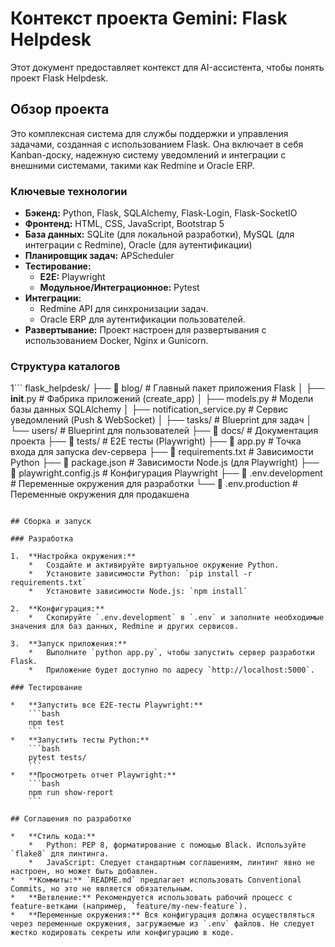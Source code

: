 # Контекст проекта Gemini: Flask Helpdesk

Этот документ предоставляет контекст для AI-ассистента, чтобы понять проект Flask Helpdesk.

## Обзор проекта

Это комплексная система для службы поддержки и управления задачами, созданная с использованием Flask. Она включает в себя Kanban-доску, надежную систему уведомлений и интеграции с внешними системами, такими как Redmine и Oracle ERP.

### Ключевые технологии

*   **Бэкенд:** Python, Flask, SQLAlchemy, Flask-Login, Flask-SocketIO
*   **Фронтенд:** HTML, CSS, JavaScript, Bootstrap 5
*   **База данных:** SQLite (для локальной разработки), MySQL (для интеграции с Redmine), Oracle (для аутентификации)
*   **Планировщик задач:** APScheduler
*   **Тестирование:**
    *   **E2E:** Playwright
    *   **Модульное/Интеграционное:** Pytest
*   **Интеграции:**
    *   Redmine API для синхронизации задач.
    *   Oracle ERP для аутентификации пользователей.
*   **Развертывание:** Проект настроен для развертывания с использованием Docker, Nginx и Gunicorn.

### Структура каталогов

1```
flask_helpdesk/
├── 📂 blog/                  # Главный пакет приложения Flask
│   ├── __init__.py           # Фабрика приложений (create_app)
│   ├── models.py             # Модели базы данных SQLAlchemy
│   ├── notification_service.py # Сервис уведомлений (Push & WebSocket)
│   ├── tasks/                # Blueprint для задач
│   └── users/                # Blueprint для пользователей
├── 📂 docs/                   # Документация проекта
├── 📂 tests/                  # E2E тесты (Playwright)
├── 📜 app.py                  # Точка входа для запуска dev-сервера
├── 📜 requirements.txt         # Зависимости Python
├── 📜 package.json            # Зависимости Node.js (для Playwright)
├── 📜 playwright.config.js   # Конфигурация Playwright
├── 📜 .env.development       # Переменные окружения для разработки
└── 📜 .env.production        # Переменные окружения для продакшена
```

## Сборка и запуск

### Разработка

1.  **Настройка окружения:**
    *   Создайте и активируйте виртуальное окружение Python.
    *   Установите зависимости Python: `pip install -r requirements.txt`
    *   Установите зависимости Node.js: `npm install`

2.  **Конфигурация:**
    *   Скопируйте `.env.development` в `.env` и заполните необходимые значения для баз данных, Redmine и других сервисов.

3.  **Запуск приложения:**
    *   Выполните `python app.py`, чтобы запустить сервер разработки Flask.
    *   Приложение будет доступно по адресу `http://localhost:5000`.

### Тестирование

*   **Запустить все E2E-тесты Playwright:**
    ```bash
    npm test
    ```
*   **Запустить тесты Python:**
    ```bash
    pytest tests/
    ```
*   **Просмотреть отчет Playwright:**
    ```bash
    npm run show-report
    ```

## Соглашения по разработке

*   **Стиль кода:**
    *   Python: PEP 8, форматирование с помощью Black. Используйте `flake8` для линтинга.
    *   JavaScript: Следует стандартным соглашениям, линтинг явно не настроен, но может быть добавлен.
*   **Коммиты:** `README.md` предлагает использовать Conventional Commits, но это не является обязательным.
*   **Ветвление:** Рекомендуется использовать рабочий процесс с feature-ветками (например, `feature/my-new-feature`).
*   **Переменные окружения:** Вся конфигурация должна осуществляться через переменные окружения, загружаемые из `.env` файлов. Не следует жестко кодировать секреты или конфигурацию в коде.